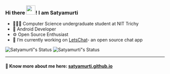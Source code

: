 ### Hi there <img src="https://github.com/satyamurti/satyamurti/blob/master/Hi.gif" width="29px">! I am Satyamurti

 
- 👨🏻‍🎓 Computer Science undergraduate student at NIT Trichy
- 📱 Android Developer 
- ⚙️ Open Source Enthusiast 
- 🔭 I’m currently working on  [LetsChat](https://github.com/satyamurti/LetsChat)- an open source chat app


![Satyamurti"s Status](https://github-readme-stats.vercel.app/api?username=satyamurti&show_icons=true&hide_border=true)
![Satyamurti"s Status](https://github-readme-stats.vercel.app/api/top-langs/?username=satyamurti&theme=vue&hide=css,html)



---

#### 🔗 Know more about me here: [satyamurti.github.io](https://satyamurti.github.io/)

<!--
**satyamurti/satyamurti** is a ✨ _special_ ✨ repository because its `README.md` (this file) appears on your GitHub profile.

Here are some ideas to get you started:

- 🔭 I’m currently working on ...
- 🌱 I’m currently learning ...
- 👯 I’m looking to collaborate on ...
- 🤔 I’m looking for help with ...
- 💬 Ask me about ...
- 📫 How to reach me: ...
- 😄 Pronouns: ...
- ⚡ Fun fact: ...
-->
